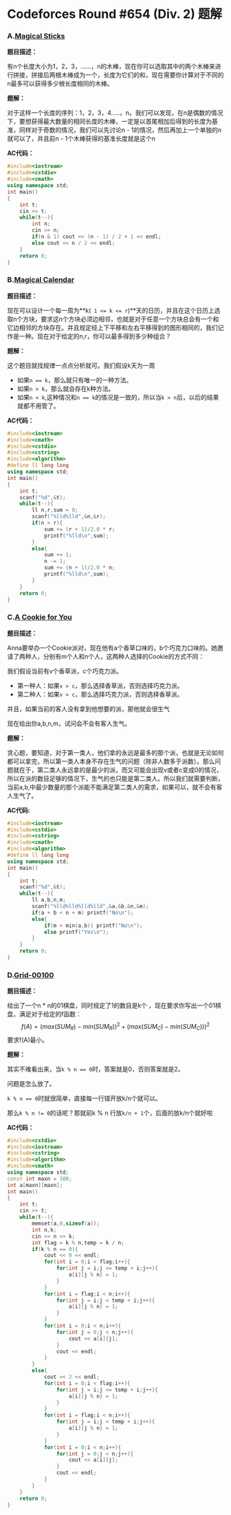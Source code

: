# Codeforces Round #654 (Div. 2) 题解

### A.[Magical Sticks](https://vjudge.net/problem/CodeForces-1371A)

**题目描述：**

有n个长度大小为1，2，3，......，n的木棒，现在你可以选取其中的两个木棒来进行拼接，拼接后两根木棒成为一个，长度为它们的和，现在需要你计算对于不同的n最多可以获得多少根长度相同的木棒。

**题解：**

对于这样一个长度的序列：1，2，3，4.....，n。我们可以发现，在n是偶数的情况下，要想获得最大数量的相同长度的木棒，一定是以首尾相加后得到的长度为基准，同样对于奇数的情况，我们可以先讨论n - 1的情况，然后再加上一个单独的n就可以了，并且前n - 1个木棒获得的基准长度就是这个n

**AC代码：**

```CPP
#include<iostream>
#include<cstdio>
#include<cmath>
using namespace std;
int main()
{
    int t;
    cin >> t;
    while(t--){
        int n;
        cin >> n;
        if(n & 1) cout << (n - 1) / 2 + 1 << endl;
        else cout << n / 2 << endl;
    }
    return 0;
}
```

### B.[Magical Calendar](https://vjudge.net/problem/CodeForces-1371B)

**题目描述：**

现在可以设计一个每一周为**k(`` 1 <= k <= r``)**天的日历，并且在这个日历上选取n个方块，要求这n个方块必须边相邻，也就是对于任意一个方块总会有一个和它边相邻的方块存在。并且规定经上下平移和左右平移得到的图形相同的，我们记作是一种。现在对于给定的n,r，你可以最多得到多少种组合？

**题解：**

这个题目就找规律一点点分析就可。我们假设k天为一周

- 如果``n == k``，那么就只有唯一的一种方法。
- 如果`n > k`，那么就会存在k种方法。
- 如果`n < k`,这种情况和`n == k`的情况是一致的，所以当`k > n`后，以后的结果就都不用管了。

**AC代码：**

```cpp
#include<iostream>
#include<cmath>
#include<cstdio>
#include<cstring>
#include<algorithm>
#define ll long long
using namespace std;
int main()
{
    int t;
    scanf("%d",&t);
    while(t--){
        ll n,r,sum = 0;
        scanf("%lld%lld",&n,&r);
        if(n > r){
            sum += (r + 1)/2.0 * r;
            printf("%lld\n",sum);
        }
        else{
            sum += 1;
            n -= 1;
            sum += (n + 1)/2.0 * n;
            printf("%lld\n",sum);
        }
    }
    return 0;
}
```

### C.[A Cookie for You](https://vjudge.net/problem/CodeForces-1371C)

**题目描述：**

Anna要举办一个Cookie派对，现在他有a个香草口味的，b个巧克力口味的。她邀请了两种人，分别有m个人和n个人，这两种人选择的Cookie的方式不同：

我们假设当前有v个香草派，c个巧克力派。

- 第一种人：如果`v > c`，那么选择香草派，否则选择巧克力派。
- 第二种人：如果`v > c`，那么选择巧克力派，否则选择香草派。

并且，如果当前的客人没有拿到他想要的派，那他就会很生气

现在给出你a,b,n,m，试问会不会有客人生气。

**题解：**

贪心题，要知道，对于第一类人，他们拿的永远是最多的那个派，也就是无论如何都可以拿完，所以第一类人本身不存在生气的问题（除非人数多于派数）。那么问题就在于，第二类人永远拿的是最少的派，而又可能会出现v或者c变成0的情况，所以在派的数目足够的情况下，生气的也只能是第二类人。所以我们就需要判断，当前a,b,中最少数量的那个派能不能满足第二类人的需求，如果可以，就不会有客人生气了。

**AC代码:**

```cpp
#include<iostream>
#include<cstdio>
#include<cstring>
#include<cmath>
#include<algorithm>
#define ll long long
using namespace std;
int main()
{
    int t;
    scanf("%d",&t);
    while(t--){
        ll a,b,n,m;
        scanf("%lld%lld%lld%lld",&a,&b,&n,&m);
        if(a + b < n + m) printf("No\n");
        else{
            if(m > min(a,b)) printf("No\n");
            else printf("Yes\n");
        }
    }
    return 0;
}
```

### D.[Grid-00100](https://vjudge.net/problem/CodeForces-1371D)

**题目描述：**

给出了一个n * n的01棋盘，同时规定了1的数目是k个 ，现在要求你写出一个01棋盘，满足对于给定的f函数：
$$
f(A) = (max(SUM_R) - min(SUM_R))^2 + (max(SUM_C) - min(SUM_C)))^2
$$
要求f(A)最小。

**题解：**

其实不难看出来，当``k % n == 0``时，答案就是0，否则答案就是2。

问题是怎么放了。

``k % n == 0``时就很简单，直接每一行错开放k/n个就可以。

那么``k % n != 0``的话呢？那就前k % n 行放`k/n + 1`个，后面的放k/n个就好啦

**AC代码：**

```cpp
#include<cstdio>
#include<iostream>
#include<cstring>
#include<algorithm>
#include<cmath>
using namespace std;
const int maxn = 308;
int a[maxn][maxn];
int main()
{
    int t;
    cin >> t;
    while(t--){
        memset(a,0,sizeof(a));
        int n,k;
        cin >> n >> k;
        int flag = k % n,temp = k / n;
        if(k % n == 0){
            cout << 0 << endl;
            for(int i = 0;i < flag;i++){
                for(int j = i;j <= temp + i;j++){
                    a[i][j % n] = 1;
                }
            }
            for(int i = flag;i < n;i++){
                for(int j = i;j < temp + i;j++){
                    a[i][j % n] = 1;
                }
            }
            for(int i = 0;i < n;i++){
                for(int j = 0;j < n;j++){
                    cout << a[i][j];
                }
                cout << endl;
            }
        }
        else{
            cout << 2 << endl;
            for(int i = 0;i < flag;i++){
                for(int j = i;j <= temp + i;j++){
                    a[i][j % n] = 1;
                }
            }
            for(int i = flag;i < n;i++){
                for(int j = i;j < temp + i;j++){
                    a[i][j % n] = 1;
                }
            }
            for(int i = 0;i < n;i++){
                for(int j = 0;j < n;j++){
                    cout << a[i][j];
                }
                cout << endl;
            }
        }
    }
    return 0;
}
```

